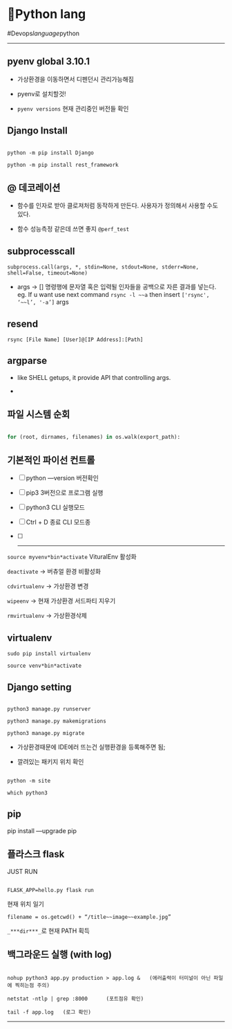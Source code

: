 # 🐍Python lang

#Devops*language*python


---

## pyenv global 3.10.1

* 가상환경을 이동하면서 디펜던시 관리가능해짐

* pyenv로 설치할것!

* `pyenv versions` 현재 관리중인 버전들 확인



## Django Install

```

python -m pip install Django

python -m pip install rest_framework

```



## @ 데코레이션

* 함수를 인자로 받아 클로져처럼 동작하게 만든다. 사용자가 정의해서 사용할 수도 있다.

* 함수 성능측정 같은데 쓰면 좋지 `@perf_test`



## subprocesscall

`subprocess.call(args, *, stdin=None, stdout=None, stderr=None, shell=False, timeout=None)`

* args -> [] 명령행에 문자열 혹은 입력될 인자들을 공백으로 자른 결과를 넣는다. eg. If u want use next command `rsync -l ~~a`  then insert  `['rsync', ‘~~l’, '-a’]` args



## resend

`rsync [File Name] [User]@[IP Address]:[Path]`



## argparse

* like SHELL getups, it provide API that controlling args.

* 

## 파일 시스템 순회

```python

for (root, dirnames, filenames) in os.walk(export_path):

```



## 기본적인 파이선 컨트롤

-	[ ] python —version      버전확인

-	[ ] pip3      3버전으로 프로그램 실행

-	[ ] python3     CLI 실행모드

-	[ ] Ctrl + D 종료     CLI 모드종

-	[ ] - - - - - -



`source myvenv*bin*activate` VituralEnv 활성화

`deactivate`  → 버츄얼 환경 비활성화

`cdvirtualenv` →  가상환경 변경 

`wipeenv` → 현재 가상환경 서드파티 지우기

`rmvirtualenv` →  가상환경삭제



## virtualenv

`sudo pip install virtualenv`

`source venv*bin*activate`



## Django setting

```

python3 manage.py runserver

python3 manage.py makemigrations

python3 manage.py migrate  

```

* 가상환경때문에 IDE에러 뜨는건 실행환경을 등록해주면 됨;

* 깔려있는 패키지 위치 확인

```

python -m site

which python3

```



## pip

pip install —upgrade pip



## 플라스크 flask

JUST RUN

```

FLASK_APP=hello.py flask run

```

현재 위치 일기

`filename = os.getcwd() + “/title~~image~~example.jpg”` 



`_***dir***_`로 현재 PATH 획득





## 백그라운드 실행 (with log)

```

nohup python3 app.py production > app.log &   (에러출력이 터미널이 아닌 파일에 찍히는점 주의)

netstat -ntlp | grep :8000      (포트점유 확인)

tail -f app.log   (로그 확인)

```






---

